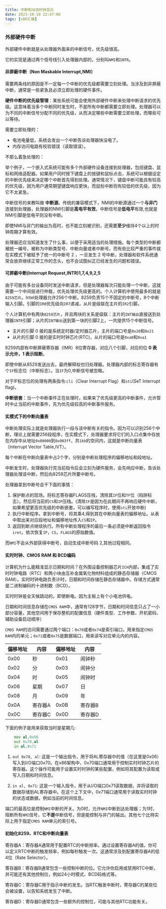 ```yaml
---
title: 中断和动态时钟显示
date: 2023-10-18 22:47:06
tags: [x86汇编]
---
```


### 外部硬件中断

外部硬件中断就是从处理器外面来的中断信号，优先级很高。

它的实现是通过两个信号线引入处理器内部的，分别叫`NMI`和`INTR`。
<!-- more -->


#### 非屏蔽中断（Non Maskable Interrupt,NMI）

需要两条线的原因是不一定每一个中断的优先级都需要立刻处理。当涉及到非屏蔽中断，通常是一些紧急且必须立即处理的硬件事件。

**硬件中断的优先级管理**：某些系统可能会使用外部硬件中断来处理中断请求的优先级。这意味着当多个中断同时发生时，不是所有中断都需要立即处理。处理器可以为不同的中断信号分配不同的优先级，从而决定哪些中断需要立即处理，而哪些可以等待。


需要立即处理的：

- 电池电量低，系统会发出一个中断告诉处理器快没电了。
- 内存访问电路有校验错误（读取错误）。

不那么着急处理的：

举个例子，一个嵌入式系统可能有多个外部硬件设备连接到处理器，包括键盘、鼠标和网络适配器。如果用户同时按下键盘上的按键和鼠标点击，系统可以根据设定的中断优先级来决定哪个中断首先得到处理。通常情况下，键盘中断可能具有较高的优先级，因为用户通常期望键盘响应更快，而鼠标中断则有较低的优先级，因为它不太紧急。

中断信号的来教叫做 **中断源**。传统的兼容模式下，NMI的中断源通过一个**与非门**连接到处理器，处理器的NMI引脚是**高电平有效**，中断信号是**低电平**有效,也就是NMI引脚是低电平则没有中断。

即使NMI与非门的输出为高时，也不能立刻被识别，还需要**至少**维持4个以上的时钟周期才算有效。

处理器还应当知道发生了什么事，以便于采用适当的处理措施。每个类型的中断都被统一编号，被称为中断类型号、中断向量或者中断号。而有些比较严重的事件就在实模式下被赋予了统一的中断号 2 ，一旦发生 2 号中断，处理器和软件系统通常会放弃继续正常工作的念头，也不会试图纠正已经发生的问题和错误。

#### 可屏蔽中断(Interrupt Request,INTR)1,7,4,9,2,5
由于可能有多台设备同时发送中断请求，但是处理器每次只能处理一个中断，这就需要一个中间层进行仲裁，优先处理优先级更高的。个人计算机中使用最多的就是`8259芯片`。Intel处理器允许256个中断，8259负责15个不固定的中断号，8个中断输入引脚。引脚的`IR0`优先级向`IR7`递减，从片是级联在主片的`IR2`引脚。

个人计算机中有两块`8259芯片`，并且两块的关系是级联：主片的`INT输出`直接送到处理器`INTR`引脚；从片的`INT输出`送到第一块的引脚2上，一共提供15个中断信号。

- 主片的引脚 0 接的是系统定时器/定时器芯片，主片的端口号是`0x20`和`0x21`
- 从片的引脚 0 接的是实时时钟芯片(RTC)，从片的端口号是`0xa0`和`0xa1`

8259内部有中断屏蔽寄存器（IMR）8位寄存器，对应八个引脚，对应的位 **0 表示允许，1 表示阻断**。

即使中断从8529发送出去，最终解释权也归处理器。处理器内部的标志寄存器有个`IF`标志位（中断标志）。当`IF`为0,中断信号被忽略。

对于IF标志位的处理有两条指令:`cli`（Clear Interrupt Flag）和`sti`(SeT Interrupt flag)。


**中断嵌套**：当一个中断事件正在处理时，如果来了优先级更高的中断事件，允许暂时中止当前的中断事件，先为优先级较高的中断事件服务。

#### 实模式下的中断向量表

中断处理实际上就是处理器执行一段与该中断有关的指令。因为可以识别256个中断，理论上就需要256段程序，在实模式下，处理器要求将它们的入口点集中存放在内存中从地址`0x00000`到`0x003ff`，共`1kb`的空间内，这就是中断向量表（Interrupt Vector Table,IVT）。

每个中断在中断向量表中占2个字，分别是中断处理程序的偏移地址和段地址。

中断发生时，处理器执行完当前指令后会立刻为硬件服务，会先响应中断，告诉处理器处理该中断，然后向8259芯片所要中断号。

处理器拿到中断号会干下面的事情：

1. 保护断点的现场。将标志寄存器FLAGS压栈，清除其`IF`位和`TF`位（陷阱标志）。然后将当前的`CS`和`IP`压栈。(清除`IF`是因为在此期间不再响应硬件中断，如果希望更高优先级的中断嵌套，可以编写程序时，使用`sti`开放中断)
2. 执行中断程序。拿到中断号，将其乘4,得到其在中断向量表的偏移地址。从表中取出来对应段地址和偏移地址传入`CS`和`IP`。
3. 返回到断点继续执行。所有中断处理程序的最后一条必须是中断返回指令`iret`。依次恢复`IP`，`CS`，`FLAGS`的原始数值。

而`NMI`不会从外部获得中断号，自动生成中断号码 2,其他过程相同。

#### 实时时钟、CMOS RAM 和 BCD编码

计算机为什么能精准显示日期和时间？在外围设备控制器芯片`ICH`内部，集成了实时时钟电路（RTC）和两小块由互补金属氧化物材料组成的静态存储器（CMOS RAM）。实时时钟电路负责计时，日期和时间存储在静态存储器中。存储方式通常是二进制编码的十进制数（BCD）。  

实时时钟是全天候跳动的，即使断电。因为主板上有个小电池供电。

日期和时间信息存储在`CMOS RAM`中，通常有128字节，日期和时间信息只占了一小部分容量，其他空间用于保存整机的配置信息（硬件类型、工作参数、开机密码、辅助设备启动顺序）

`CMOS RAM`的访问需要通过两个端口：`0x70`或者`0x74`是索引端口，用来指定`CMOS RAM`内的单元；`0x71`或者`0x75`是数据端口，用来读写对应单元内的内容。

| 偏移地址 | 内容    | 偏移地址 | 内容    |
| -------- | ------- | -------- | ------- |
| 0x00     | 秒      | 0x01     | 闹钟秒  |
| 0x02     | 分      | 0x03     | 闹钟分  |
| 0x04     | 时      | 0x05     | 闹钟时  |
| 0x06     | 星期    | 0x07     | 日      |
| 0x08     | 月      | 0x09     | 年      |
| 0x0A     | 寄存器A | 0x0B     | 寄存器B |
| 0x0C     | 寄存器C | 0x0D     | 寄存器D |

下面的例子是用来获取当时是星期几:
```asm
    mov al,0x06
    out 0x70,al
    in al,0x71
```
1. `out 0x70, al`: 这是一个输出指令，用于将AL寄存器中的值（在这里是0x06）写入到I/O端口0x70。在x86架构中，0x70端口通常用于控制实时时钟芯片的寄存器。这个操作可能用于设置实时时钟的某些配置，例如将其配置为读取或写入日期和时间信息。

2. `in al, 0x71`: 这是一个输入指令，用于从I/O端口0x71读取数据，并将读取的数据存储到AL寄存器中。在这个上下文中，0x71端口通常用于读取实时时钟的状态或数据，例如当前的时间信息。

端口的最高位是控制`NMI`中断的开关。为0时，允许`NMI`中断到达处理器；为1时，阻断所有`NMI`信号，它**不是**中断信号，但是能控制与非门的输出。其他七个比特实际上用于指定`CMOS RAM`单元的索引号。

#### 初始化8259、RTC和中断向量表

寄存器A：寄存器A通常用于配置RTC的中断频率。通过设置寄存器A的值，你可以定义RTC中断的触发频率，例如每秒触发一次。这通常涉及到配置寄存器A的低4位（Rate Selector）。

寄存器B：寄存器B通常包含一些控制中断的位。它允许你启用或禁用RTC中断，并可能还有其他控制位，例如24小时模式、BCD码格式等。

寄存器C：寄存器C用于指示中断的发生。当RTC触发中断时，寄存器C的某些位会被设置，以告知系统发生了中断。

寄存器D：寄存器D通常包含一些额外的控制位，可能与其他RTC功能有关。